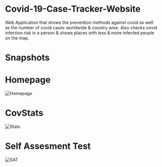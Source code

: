 # Covid-19-Case-Tracker-Website

Web Application that shows the prevention methods against covid as well as the number of covid cases worldwide &amp; country wise. Also checks covid infection risk in a person &amp; shows places with less &amp; more infected people on the map.

# Snapshots

# Homepage

![Homepage](https://user-images.githubusercontent.com/48918543/190849638-475246f9-1ebe-48fd-bab1-2e1c64c76d0b.png)

# CovStats

![Stats](https://user-images.githubusercontent.com/48918543/190849646-dbc9a96a-3ff9-43e3-9f0b-8b0cc58a91b1.png)

# Self Assesment Test

![SAT](https://user-images.githubusercontent.com/48918543/190849651-b7919fd3-abab-49d7-840b-3bf331002c9f.png)
